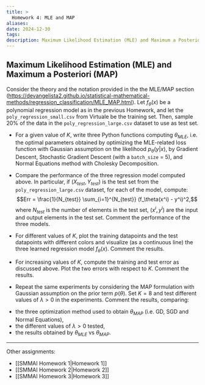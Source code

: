 ```yaml
---
title: >
  Homework 4: MLE and MAP
aliases: 
date: 2024-12-30
tags: 
description: Maximum Likelihood Estimation (MLE) and Maximum a Posteriori (MAP)
---
```


## Maximum Likelihood Estimation (MLE) and Maximum a Posteriori (MAP)

Consider the theory and the notation provided in the the MLE/MAP section (https://devangelista2.github.io/statistical-mathematical-methods/regression_classification/MLE_MAP.html). Let $f_\theta(x)$ be a polynomial regression model as in the previous Homework, and let the `poly_regression_small.csv` from Virtuale be the training set. Then, sample 20% of the data in the `poly_regression_large.csv` dataset to use as test set.

* For a given value of $K$, write three Python functions computing $\theta_{MLE}$, i.e. the optimal parameters obtained by optimizing the MLE-related loss function with Gaussian assumption on the likelihood $p_\theta(y | x)$, by Gradient Descent, Stochastic Gradient Descent (with a `batch_size` = 5), and Normal Equations method with Cholesky Decomposition.

* Compare the performance of the three regression model computed above. In particular, if $(X_{test}, Y_{test})$ is the test set from the `poly_regression_large.csv` dataset, for each of the model, compute:$$Err = \frac{1}{N_{test}} \sum_{i=1}^{N_{test}} (f_\theta(x^i) - y^i)^2,$$where $N_{test}$ is the number of elements in the test set, $(x^i, y^i)$ are the input and output elements in the test set. Comment the performance of the three models.
* For different values of $K$, plot the training datapoints and the test datapoints with different colors and visualize (as a continuous line) the three learned regression model $f_\theta(x)$. Comment the results.
* For increasing values of $K$, compute the training and test error as discussed above. Plot the two errors with respect to $K$. Comment the results.
* Repeat the same experiments by considering the MAP formulation with Gaussian assumption on the prior term $p(\theta)$. Set $K = 8$ and test different values of $\lambda > 0$ in the experiments. Comment the results, comparing:
- the three optimization method used to obtain $\theta_{MAP}$ (i.e. GD, SGD and Normal Equations),
- the different values of $\lambda > 0$ tested,
- the results obtained by $\theta_{MLE}$ vs $\theta_{MAP}$.

---
Other assignments:
- [[SMMAI Homework 1|Homework 1]]
- [[SMMAI Homework 2|Homework 2]]
- [[SMMAI Homework 3|Homework 3]]


